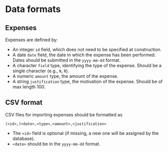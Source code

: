 # Data formats




## Expenses

Expenses are defined by:

- An integer `id` field, which does not need to be specified at
  construction.
- A date `date` field, the date in which the expense has been
  performed. Dates should be submitted in the `yyyy-mm-dd`
  format.
- A character `field` type, identifying the type of the
  expense. Should be a single character (e.g., `N`, `R`).
- A numeric `amount` type, the amount of the expense.
- A string `justification` type, the motivation of the expense.
  Should be of max length 100.




## CSV format

CSV files for importing expenses should be formatted as

```
(<id>,)<date>,<type>,<amount>,<justification>
```

- The `<id>` field is optional (if missing, a new one will be
  assigned by the database).
- `<date>` should be in the `yyyy-mm-dd` format.
